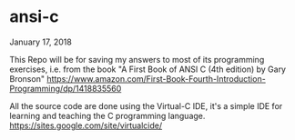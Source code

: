 # ansi-c

January 17, 2018

This Repo will be for saving my answers to most of its programming exercises,
i.e. from the book "A First Book of ANSI C (4th edition) by Gary Bronson"
https://www.amazon.com/First-Book-Fourth-Introduction-Programming/dp/1418835560

All the source code are done using the Virtual-C IDE, it's a simple IDE for learning and teaching the C programming language. https://sites.google.com/site/virtualcide/
